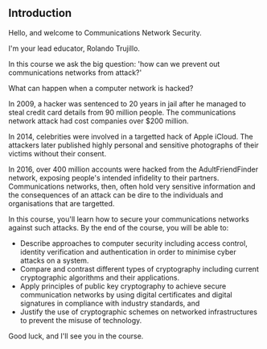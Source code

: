 ## Introduction

Hello, and welcome to Communications Network Security.

I'm your lead educator, Rolando Trujillo.

In this course we ask the big question: 'how can we prevent out communications networks from attack?'

What can happen when a computer network is hacked?

In 2009, a hacker was sentenced to 20 years in jail after he managed to steal credit card details from 90 million people.  The communications network attack had cost companies over $200 million.

In 2014, celebrities were involved in a targetted hack of Apple iCloud.  The attackers later published highly personal and sensitive photographs of their victims without their consent.

In 2016, over 400 million accounts were hacked from the AdultFriendFinder network, exposing people's intended infidelity to their partners.  
Communications networks, then, often hold very sensitive information and the consequences of an attack can be dire to the individuals and organisations that are targetted.

In this course, you'll learn how to secure your communications networks against such attacks.  By the end of the course, you will be able to:

* Describe approaches to computer security including access control, identity verification and authentication in order to minimise cyber attacks on a system.
* Compare and contrast different types of cryptography including current cryptographic algorithms and their applications. 
* Apply principles of public key cryptography to achieve secure communication networks by using digital certificates and digital signatures in compliance with industry standards, and
* Justify the use of cryptographic schemes on networked infrastructures to prevent the misuse of technology.

Good luck, and I'll see you in the course.





